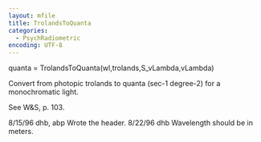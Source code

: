 ```yaml
---
layout: mfile
title: TrolandsToQuanta
categories:
  - PsychRadiometric
encoding: UTF-8
---
```


quanta = TrolandsToQuanta(wl,trolands,S\_vLambda,vLambda)

Convert from photopic trolands to quanta (sec-1 degree-2)
for a monochromatic light.

See W&S, p. 103.

8/15/96  dhb, abp  Wrote the header.
8/22/96  dhb       Wavelength should be in meters.